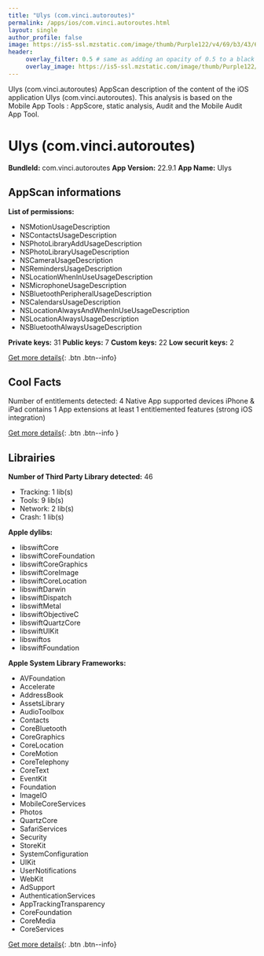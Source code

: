 ```yaml
---
title: "Ulys (com.vinci.autoroutes)"
permalink: /apps/ios/com.vinci.autoroutes.html
layout: single
author_profile: false
image: https://is5-ssl.mzstatic.com/image/thumb/Purple122/v4/69/b3/43/69b343b1-de12-2fcf-5b11-042ac1fd0e55/AppIcon-0-0-1x_U007emarketing-0-0-0-7-0-0-sRGB-0-0-0-GLES2_U002c0-512MB-85-220-0-0.png/512x512bb.jpg
header: 
     overlay_filter: 0.5 # same as adding an opacity of 0.5 to a black background
     overlay_image: https://is5-ssl.mzstatic.com/image/thumb/Purple122/v4/69/b3/43/69b343b1-de12-2fcf-5b11-042ac1fd0e55/AppIcon-0-0-1x_U007emarketing-0-0-0-7-0-0-sRGB-0-0-0-GLES2_U002c0-512MB-85-220-0-0.png/512x512bb.jpg
---
```

Ulys (com.vinci.autoroutes) AppScan description of the content of the iOS application Ulys (com.vinci.autoroutes). This analysis is based on the Mobile App Tools : AppScore, static analysis, Audit and the Mobile Audit App Tool.

# Ulys (com.vinci.autoroutes)

**BundleId:** com.vinci.autoroutes
**App Version:** 22.9.1
**App Name:** Ulys


## AppScan informations 

**List of permissions:** 
- NSMotionUsageDescription
- NSContactsUsageDescription
- NSPhotoLibraryAddUsageDescription
- NSPhotoLibraryUsageDescription
- NSCameraUsageDescription
- NSRemindersUsageDescription
- NSLocationWhenInUseUsageDescription
- NSMicrophoneUsageDescription
- NSBluetoothPeripheralUsageDescription
- NSCalendarsUsageDescription
- NSLocationAlwaysAndWhenInUseUsageDescription
- NSLocationAlwaysUsageDescription
- NSBluetoothAlwaysUsageDescription
  
  
**Private keys:** 31
**Public keys:** 7
**Custom keys:** 22
**Low securit keys:** 2
  
[Get more details](/pricing.html){: .btn .btn--info}

## Cool Facts

Number of entitlements detected: 4
Native App
supported devices iPhone & iPad
contains 1 App extensions
at least 1 entitlemented features (strong iOS integration)
  
[Get more details](/pricing.html){: .btn .btn--info }

## Librairies 
**Number of Third Party Library detected:** 46
- Tracking: 1 lib(s)
- Tools: 9 lib(s)
- Network: 2 lib(s)
- Crash: 1 lib(s)


**Apple dylibs:**
- libswiftCore
- libswiftCoreFoundation
- libswiftCoreGraphics
- libswiftCoreImage
- libswiftCoreLocation
- libswiftDarwin
- libswiftDispatch
- libswiftMetal
- libswiftObjectiveC
- libswiftQuartzCore
- libswiftUIKit
- libswiftos
- libswiftFoundation


**Apple System Library Frameworks:**
- AVFoundation
- Accelerate
- AddressBook
- AssetsLibrary
- AudioToolbox
- Contacts
- CoreBluetooth
- CoreGraphics
- CoreLocation
- CoreMotion
- CoreTelephony
- CoreText
- EventKit
- Foundation
- ImageIO
- MobileCoreServices
- Photos
- QuartzCore
- SafariServices
- Security
- StoreKit
- SystemConfiguration
- UIKit
- UserNotifications
- WebKit
- AdSupport
- AuthenticationServices
- AppTrackingTransparency
- CoreFoundation
- CoreMedia
- CoreServices


  
[Get more details](/pricing.html){: .btn .btn--info}

